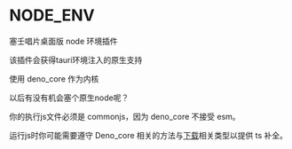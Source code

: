 # NODE_ENV

塞壬唱片桌面版 node 环境插件

该插件会获得tauri环境注入的原生支持

使用 deno_core 作为内核

以后有没有机会塞个原生node呢？

你的执行js文件必须是 commonjs，因为 deno_core 不接受 esm。

运行js时你可能需要遵守 Deno_core 相关的方法与[下载](https://www.npmjs.com/package/@deno/shim-deno)相关类型以提供 ts 补全。